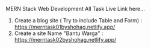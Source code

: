 MERN Stack Web Development All Task Live Link here...
1. Create a blog site ( Try to include Table and Form) : https://merntask01byshohag.netlify.app/ </br>
2. Create a site Name "Bantu Warga" : https://merntask02byshohag.netlify.app/ </br>
